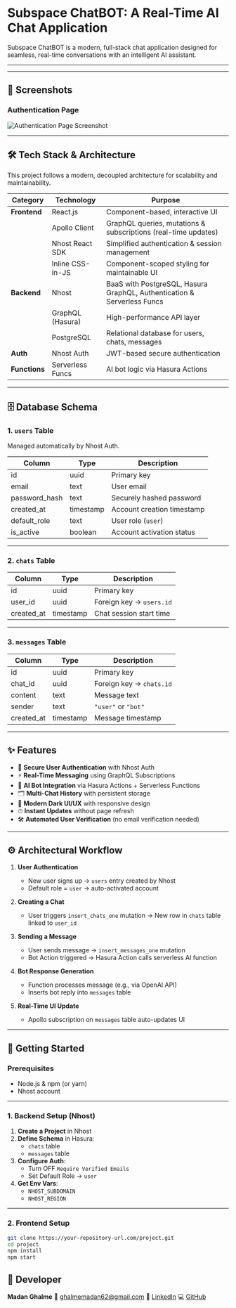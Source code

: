 # Subspace ChatBOT: A Real-Time AI Chat Application

Subspace ChatBOT is a modern, full-stack chat application designed for seamless, real-time conversations with an intelligent AI assistant.  

---




---
## 📸 Screenshots

### Authentication Page
![Authentication Page Screenshot](https://i.ibb.co/HTj473Jp/Screenshot-2025-08-12-230409.png)



---

## 🛠️ Tech Stack & Architecture

This project follows a modern, decoupled architecture for scalability and maintainability.

| Category       | Technology         | Purpose                                                                 |
|----------------|-------------------|-------------------------------------------------------------------------|
| **Frontend**   | React.js          | Component-based, interactive UI                                        |
|                | Apollo Client     | GraphQL queries, mutations & subscriptions (real-time updates)         |
|                | Nhost React SDK   | Simplified authentication & session management                         |
|                | Inline CSS-in-JS  | Component-scoped styling for maintainable UI                            |
| **Backend**    | Nhost             | BaaS with PostgreSQL, Hasura GraphQL, Authentication & Serverless Funcs|
|                | GraphQL (Hasura)  | High-performance API layer                                              |
|                | PostgreSQL        | Relational database for users, chats, messages                          |
| **Auth**       | Nhost Auth        | JWT-based secure authentication                                         |
| **Functions**  | Serverless Funcs  | AI bot logic via Hasura Actions                                         |

---

## 🗄️ Database Schema

### 1. `users` Table  
Managed automatically by Nhost Auth.

| Column         | Type      | Description                                      |
|----------------|-----------|--------------------------------------------------|
| id             | uuid      | Primary key                                      |
| email          | text      | User email                                       |
| password_hash  | text      | Securely hashed password                         |
| created_at     | timestamp | Account creation timestamp                       |
| default_role   | text      | User role (`user`)                               |
| is_active      | boolean   | Account activation status                        |

---

### 2. `chats` Table  

| Column     | Type      | Description                                      |
|------------|-----------|--------------------------------------------------|
| id         | uuid      | Primary key                                      |
| user_id    | uuid      | Foreign key → `users.id`                         |
| created_at | timestamp | Chat session start time                          |

---

### 3. `messages` Table  

| Column     | Type      | Description                                      |
|------------|-----------|--------------------------------------------------|
| id         | uuid      | Primary key                                      |
| chat_id    | uuid      | Foreign key → `chats.id`                         |
| content    | text      | Message text                                     |
| sender     | text      | `"user"` or `"bot"`                              |
| created_at | timestamp | Message timestamp                                |

---

## ✨ Features

- 🔐 **Secure User Authentication** with Nhost Auth  
- ⚡ **Real-Time Messaging** using GraphQL Subscriptions  
- 🤖 **AI Bot Integration** via Hasura Actions + Serverless Functions  
- 🗂️ **Multi-Chat History** with persistent storage  
- 🎨 **Modern Dark UI/UX** with responsive design  
- ⏱ **Instant Updates** without page refresh  
- 🛠 **Automated User Verification** (no email verification needed)  

---

## ⚙️ Architectural Workflow

1. **User Authentication**
   - New user signs up → `users` entry created by Nhost  
   - Default role = `user` → auto-activated account

2. **Creating a Chat**
   - User triggers `insert_chats_one` mutation → New row in `chats` table linked to `user_id`

3. **Sending a Message**
   - User sends message → `insert_messages_one` mutation  
   - Bot Action triggered → Hasura Action calls serverless AI function

4. **Bot Response Generation**
   - Function processes message (e.g., via OpenAI API)  
   - Inserts bot reply into `messages` table

5. **Real-Time UI Update**
   - Apollo subscription on `messages` table auto-updates UI

---

## 🚀 Getting Started

### **Prerequisites**
- Node.js & npm (or yarn)
- Nhost account

---

### **1. Backend Setup (Nhost)**

1. **Create a Project** in Nhost  
2. **Define Schema** in Hasura:
   - `chats` table
   - `messages` table  
3. **Configure Auth**:
   - Turn OFF `Require Verified Emails`
   - Set Default Role → `user`  
4. **Get Env Vars**:
   - `NHOST_SUBDOMAIN`
   - `NHOST_REGION`

---

### **2. Frontend Setup**

```bash
git clone https://your-repository-url.com/project.git
cd project
npm install
npm start
```

## 👤 Developer

**Madan Ghalme**
📧 [ghalmemadan62@gmail.com](mailto:ghalmemadan62@gmail.com)
🔗 [LinkedIn](https://www.linkedin.com/in/madan-ghalme-16a923257)
💻 [GitHub](https://github.com/madanghalme/chat_bot)
